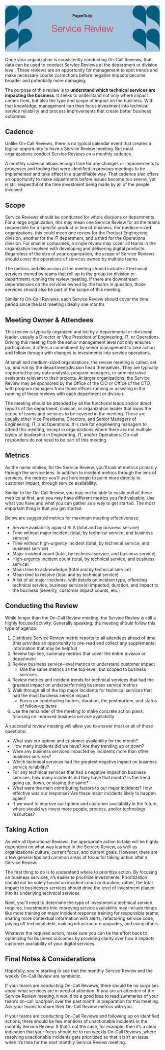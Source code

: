 ![Service Review](../assets/img/headers/OpsReviews-Service.png)

Once your organization is consistently conducting On-Call Reviews, that data can be used to conduct Service Reviews at the department or division level. These reviews are an opportunity for management to spot trends and make necessary course corrections before negative impacts become broader and potentially more damaging.

The purpose of this review is to **understand which technical services are impacting the business**. It seeks to understand not only where impact comes from, but also the type and scope of impact on the business. With that knowledge, management can then focus investment into technical service reliability and process improvements that create better business outcomes.

## Cadence
Unlike On-Call Reviews, there is no typical calendar event that creates a logical opportunity to have a Service Review meeting. But most organizations conduct Service Reviews on a monthly cadence.

A monthly cadence allows enough time for any changes or improvements to processes and tooling that were identified in previous meetings to be implemented and take effect in a quantifiable way. That cadence also offers an opportunity to make adjustments before issues become too severe, yet is still respectful of the time investment being made by all of the people involved.


## Scope
Service Reviews should be conducted for whole divisions or departments. For a large organization, this may mean one Service Review for all the teams responsible for a specific product or line of business. For medium-sized organizations, this could mean one review for the Product Engineering division, another for the IT department, and a third for the Operations division. For smaller companies, a single review may cover all teams in the organization involved with developing and delivering digital products. Regardless of the size of your organization, the scope of Service Reviews should cover the operations of services owned by multiple teams.

The metrics and discussion at the meeting should include all technical services owned by teams that roll up to the group (or division or department) running the review meeting. If there are downstream dependencies on the services owned by the teams in question, those services should also be part of the scope of this meeting.

Similar to On-Call Reviews, each Service Review should cover the time period since the last meeting (ideally one month).

## Meeting Owner & Attendees
This review is typically organized and led by a departmental or divisional leader, usually a Director or Vice President of Engineering, IT, or Operations. Driving this meeting from the senior management level not only ensures participation, it offers a commitment by senior management to take action and follow through with changes to investments into service operations.

At small and medium-sized organizations, the review meeting is called, set up, and run by the department/division head themselves. They are typically supported by any data analysts, program managers, or administrative assistants relevant to their projects. At larger organizations, the Service Review may be sponsored by the Office of the CIO or Office of the CTO, with program managers from those offices running or assisting in the running of these reviews with each department or division.

The meeting should be attended by all the functional leads and/or direct reports of the department, division, or organization leader that owns the scope of teams and services to be covered in the meeting. These are usually other Vice Presidents, Directors, and Senior Managers of Engineering, IT, and Operations. It is rare for engineering managers to attend this meeting, except in organizations where there are not multiple layers of leadership in Engineering, IT, and/or Operations. On-call responders do not need to be part of this meeting.

## Metrics
As the name implies, for the Service Review, you’ll look at metrics primarily through the service lens. In addition to incident metrics through the lens of services, the metrics you’ll use here begin to point more directly to customer impact, through service availability.

Similar to the On-Call Review, you may not be able to easily pull all these metrics at first, and you may have different metrics you find valuable. Use what you have and what you can gather as a way to get started. The most important thing is that you get started.

Below are suggested metrics for maximum meeting effectiveness:

* Service availability against SLA (total and by business service)
* Time without major incident (total, by technical service, and business service)
* Time without high-urgency incident (total, by technical service, and business service)
* Major incident count (total, by technical service, and business service)
* High-urgency incident count (total, by technical service, and business service)
* Mean time to acknowledge (total and by technical service)
* Mean time to resolve (total and by technical service)
* A list of all major incidents, with details on incident type, offending technical service, business service(s) impacted, duration, and impact to the business (severity, customer impact counts, etc.)


## Conducting the Review
While longer than the On-Call Review meeting, the Service Review is still a highly focused activity. Generally speaking, the meeting should follow this type of agenda:

1. Distribute Service Review metric reports to all attendees ahead of time (this provides an opportunity to pre-read and collect any supplemental information that may be helpful)
1. Review top-line, summary metrics that cover the entire division or department
1. Review business service–level metrics to understand customer impact
     * Use the same metrics as the top-level, but scoped to business services
1. Review metrics and incident trends for technical services that had the greatest impact on underperforming business service metrics
1. Walk through all of the top major incidents for technical services that had the most business service impact
     * Focus on contributing factors, duration, the postmortem, and status of follow-up items
1. Use the remainder of the meeting to make concrete action plans, focusing on improved business service availability

A successful review meeting will allow you to answer most or all of these questions:

* What was our uptime and customer availability for the month?
* How many incidents did we have? Are they trending up or down?
* Were any business services impacted by incidents more than other business services?
* Which technical services had the greatest negative impact on business service reliability?
* For any technical services that had a negative impact on business services, how many incidents did they have that month? Is the trend going up, down, or staying the same?
* What were the main contributing factors to our major incidents? How effective was our response? Are these major incidents likely to happen again?
* If we want to improve our uptime and customer availability in the future, where should we invest more people, process, and/or technology resources?

## Taking Action
As with all Operational Reviews, the appropriate action to take will be highly dependent on what was learned in the Service Review, as well as organizational culture, current focus, and current goals. However, there are a few general tips and common areas of focus for taking action after a Service Review.

The first thing to do is to understand where to prioritize action. By focusing on business services, it’s easier to prioritize investments. Prioritization should not be solely based on incident count or duration; rather, the total impact to businesses services should drive the level of investment placed into its underlying technical services.

Next, you’ll need to determine the type of investment a technical service requires. Investments into improving service availability may include things like more training on major incident response training for responsible teams, sharing more contextual information with alerts, refactoring service code, paying off technical debt, making infrastructure upgrades, and many others.

Whatever the required action, make sure you can tie the effort back to optimizing for business outcomes by providing clarity over how it impacts customer availability of your digital services.


## Final Notes & Considerations
Hopefully, you’re starting to see that the monthly Service Review and the weekly On-Call Review are symbiotic.

If your teams are conducting On-Call Reviews, there should be no surprises about what services are in need of attention. If you are an attendee of the Service Review meeting, it would be a good idea to read summaries of your team’s on-call load/pain over the past month in preparation for this meeting. Ask your teams to share their On-Call Review metrics with you.

If your teams are conducting On-Call Reviews and following up on identified actions, there should be few mentions of unactionable incidents in the monthly Service Review. If that’s not the case, for example, then it’s a clear indication that your focus should be to run weekly On-Call Reviews ,where resolving unactionable incidents gets prioritized so that it isn’t an issue when it’s time for the next monthly Service Review meeting.
